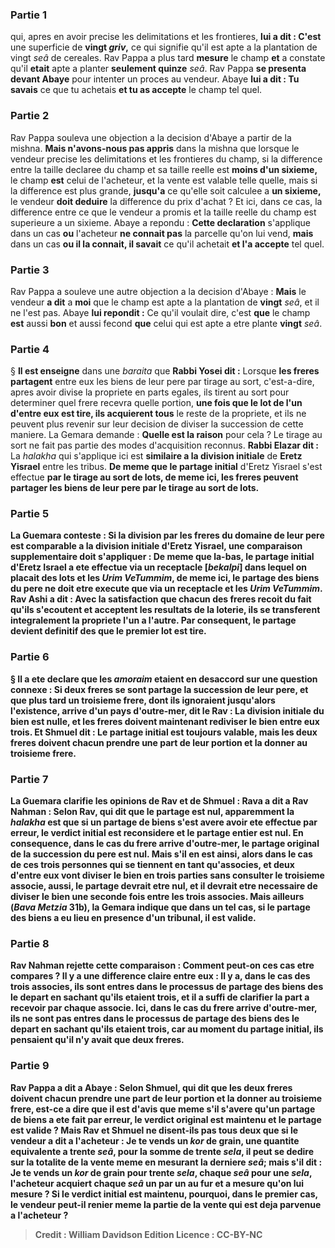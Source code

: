 
### Partie 1
qui, apres en avoir precise les delimitations et les frontieres, <b>lui a dit : C'est</b> une superficie de <b>vingt <i>griv</i>,</b> ce qui signifie qu'il est apte a la plantation de vingt <i>seâ</i> de cereales. Rav Pappa a plus tard <b>mesure</b> le champ <b>et</b> a constate qu'il <b>etait</b> apte a planter <b>seulement quinze</b> <i>seâ</i>. Rav Pappa <b>se presenta devant Abaye</b> pour intenter un proces au vendeur. Abaye <b>lui a dit : Tu savais</b> ce que tu achetais <b>et tu as accepte</b> le champ tel quel.

### Partie 2
Rav Pappa souleva une objection a la decision d'Abaye a partir de la mishna. <b>Mais n'avons-nous pas appris</b> dans la mishna que lorsque le vendeur precise les delimitations et les frontieres du champ, si la difference entre la taille declaree du champ et sa taille reelle est <b>moins d'un sixieme, </b> le champ <b>est</b> celui de l'acheteur, et la vente est valable telle quelle, mais si la difference est plus grande, <b>jusqu'a</b> ce qu'elle soit calculee a <b>un sixieme,</b> le vendeur <b>doit deduire</b> la difference du prix d'achat ? Et ici, dans ce cas, la difference entre ce que le vendeur a promis et la taille reelle du champ est superieure a un sixieme. Abaye a repondu : <b>Cette declaration</b> s'applique dans un cas <b>ou</b> l'acheteur <b>ne connait pas</b> la parcelle qu'on lui vend, <b>mais</b> dans un cas <b>ou il la connait, il savait</b> ce qu'il achetait <b>et l'a accepte</b> tel quel.

### Partie 3
Rav Pappa a souleve une autre objection a la decision d'Abaye : <b>Mais</b> le vendeur <b>a dit</b> a <b>moi</b> que le champ est apte a la plantation de <b>vingt</b> <i>seâ</i>, et il ne l'est pas. Abaye <b>lui repondit :</b> Ce qu'il voulait dire, c'est <b>que</b> le champ <b>est</b> aussi <b>bon</b> et aussi fecond <b>que</b> celui qui est apte a etre plante <b>vingt</b> <i>seâ</i>.

### Partie 4
§ <b>Il est enseigne</b> dans une <i>baraita</i> que <b>Rabbi Yosei dit :</b> Lorsque <b>les freres partagent</b> entre eux les biens de leur pere par tirage au sort, c'est-a-dire, apres avoir divise la propriete en parts egales, ils tirent au sort pour determiner quel frere recevra quelle portion, <b>une fois que le lot de l'un d'entre eux est tire, ils acquierent tous</b> le reste de la propriete, et ils ne peuvent plus revenir sur leur decision de diviser la succession de cette maniere. La Gemara demande : <b>Quelle est la raison</b> pour cela ? Le tirage au sort ne fait pas partie des modes d'acquisition reconnus. <b>Rabbi Elazar dit :</b> La <i>halakha</i> qui s'applique ici est <b>similaire a la division initiale</b> de <b>Eretz Yisrael</b> entre les tribus. <b>De meme que le partage initial</b> d'Eretz Yisrael s'est effectue <b>par le tirage au sort de <b>lots, de meme ici,</b> les freres peuvent partager les biens de leur pere <b>par le tirage au sort de <b>lots.</b>

### Partie 5
La Guemara conteste : <b>Si</b> la division par les freres du domaine de leur pere est comparable a la division initiale d'Eretz Yisrael, une comparaison supplementaire doit s'appliquer : <b>De meme que la-bas,</b> le partage initial d'Eretz Israel a ete effectue <b>via un receptacle [<i>bekalpi</i>]</b> dans lequel on placait des lots <b>et les <i>Urim VeTummim</i>, de meme ici,</b> le partage des biens du pere ne doit etre execute que <b>via un receptacle et les <i>Urim VeTummim</i>. Rav Ashi a dit : Avec la satisfaction</b> que chacun des freres recoit du fait <b>qu'ils s'ecoutent</b> et acceptent les resultats de la loterie, <b>ils se transferent integralement</b> la propriete <b>l'un a l'autre.</b> Par consequent, le partage devient definitif des que le premier lot est tire.

### Partie 6
§ <b>Il a ete declare</b> que les <i>amoraim</i> etaient en desaccord sur une question connexe : Si <b>deux freres se sont partage</b> la succession de leur pere, <b>et</b> que plus tard un troisieme <b>frere,</b> dont ils ignoraient jusqu'alors l'existence, <b>arrive d'un pays d'outre-mer, dit le Rav : La</b> <b>division</b> initiale du bien <b>est nulle,</b> et les freres doivent maintenant rediviser le bien entre eux trois. <b>Et Shmuel dit :</b> Le partage initial est toujours valable, mais les deux freres doivent chacun <b>prendre une part</b> de leur portion et la donner au troisieme frere.

### Partie 7
La Guemara clarifie les opinions de Rav et de Shmuel : <b>Rava a dit a Rav Nahman : Selon Rav, qui dit que le partage est nul, apparemment</b> la <i>halakha</i> est que si un partage de biens s'est avere avoir ete effectue par erreur, <b>le</b> <b>verdict initial est reconsidere</b> et le partage entier est nul. En consequence, dans le cas du frere arrive d'outre-mer, le partage original de la succession du pere est nul. <b>Mais s'il en est ainsi,</b> alors dans le cas de <b>ces trois</b> personnes <b>qui se tiennent</b> en tant qu'associes, <b>et deux d'entre eux vont diviser</b> le bien en trois parties sans consulter le troisieme associe, <b>aussi, le partage devrait etre nul,</b> et il devrait etre necessaire de diviser le bien une seconde fois entre les trois associes. Mais ailleurs (<i>Bava Metzia</i> 31b), la Gemara indique que dans un tel cas, si le partage des biens a eu lieu en presence d'un tribunal, il est valide.

### Partie 8
Rav Nahman rejette cette comparaison : <b>Comment peut-on</b> ces cas <b>etre compares ?</b> Il y a une difference claire entre eux : <b>Il y a,</b> dans le cas des trois associes, <b>ils sont entres</b> dans le processus de partage des biens <b>des le depart en sachant qu'ils etaient trois,</b> et il a suffi de clarifier la part a recevoir par chaque associe. <b>Ici,</b> dans le cas du frere arrive d'outre-mer, <b>ils ne sont pas entres</b> dans le processus de partage des biens <b>des le depart en sachant qu'ils etaient trois,</b> car au moment du partage initial, ils pensaient qu'il n'y avait que deux freres.

### Partie 9
<b>Rav Pappa a dit a Abaye : Selon Shmuel, qui dit</b> que les deux freres doivent chacun <b>prendre une part</b> de leur portion et la donner au troisieme frere, <b>est-ce a dire que</b> il est d'avis <b>que</b> meme s'il s'avere qu'un partage de biens a ete fait par erreur, <b>le</b> <b>verdict original est maintenu</b> et le partage est valide ? <b>Mais Rav et Shmuel ne disent-ils pas tous deux</b> que si le vendeur a dit a l'acheteur : <b>Je te vends un <i>kor</i></b> de grain, une quantite equivalente a trente <i>seâ</i>, <b>pour</b> la somme de <b>trente</b> <i>sela</i>, <b>il peut se dedire</b> sur la totalite de la vente <b>meme en</b> mesurant <b>la derniere <i>seâ</i>;</b> mais s'il dit : <b>Je te vends un <i>kor</i></b> de grain <b>pour trente</b> <i>sela</i>, <b>chaque <i>seâ</i> pour une <i>sela</i>,</b> l'acheteur <b>acquiert</b> chaque <i>seâ</i> <b>un par un</b> au fur et a mesure qu'on lui mesure ? Si le verdict initial est maintenu, pourquoi, dans le premier cas, le vendeur peut-il renier meme la partie de la vente qui est deja parvenue a l'acheteur ?

>Credit : William Davidson Edition
>Licence : CC-BY-NC